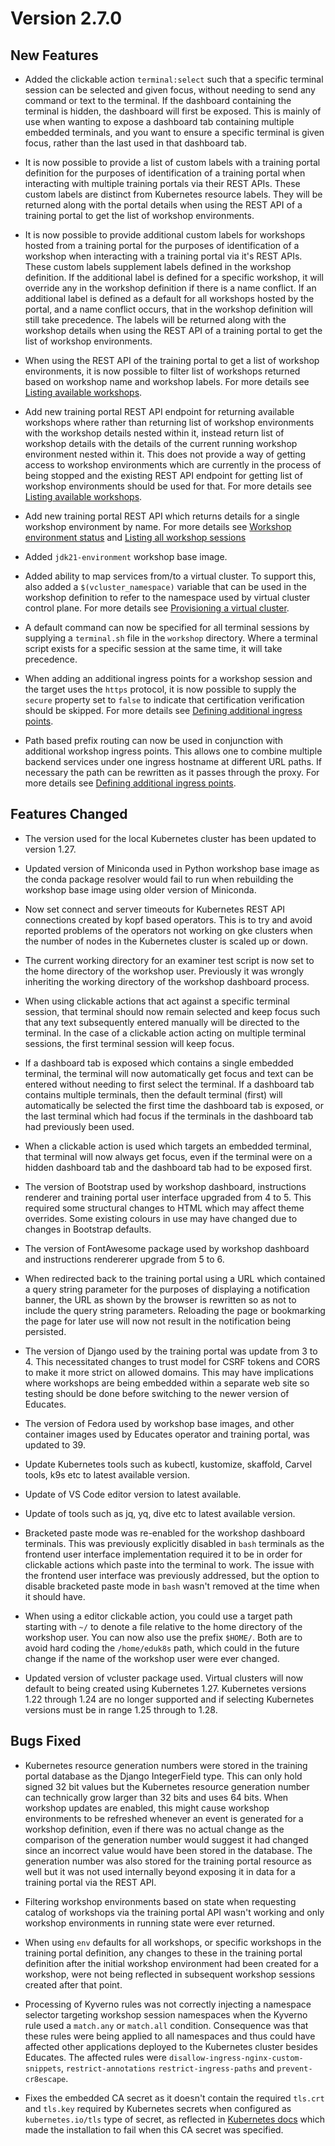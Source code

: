 Version 2.7.0
=============

New Features
------------

* Added the clickable action ``terminal:select`` such that a specific terminal
  session can be selected and given focus, without needing to send any command
  or text to the terminal. If the dashboard containing the terminal is hidden,
  the dashboard will first be exposed. This is mainly of use when wanting to
  expose a dashboard tab containing multiple embedded terminals, and you want
  to ensure a specific terminal is given focus, rather than the last used in
  that dashboard tab.

* It is now possible to provide a list of custom labels with a training portal
  definition for the purposes of identification of a training portal when
  interacting with multiple training portals via their REST APIs. These custom
  labels are distinct from Kubernetes resource labels. They will be returned
  along with the portal details when using the REST API of a training portal to
  get the list of workshop environments.

* It is now possible to provide additional custom labels for workshops hosted
  from a training portal for the purposes of identification of a workshop when
  interacting with a training portal via it's REST APIs. These custom labels
  supplement labels defined in the workshop definition. If the additional label
  is defined for a specific workshop, it will override any in the workshop
  definition if there is a name conflict. If an additional label is defined as a
  default for all workshops hosted by the portal, and a name conflict occurs,
  that in the workshop definition will still take precedence. The labels will be
  returned along with the workshop details when using the REST API of a training
  portal to get the list of workshop environments.

* When using the REST API of the training portal to get a list of workshop
  environments, it is now possible to filter list of workshops returned based on
  workshop name and workshop labels. For more details see [Listing available
  workshops](listing-available-workshops).

* Add new training portal REST API endpoint for returning available workshops
  where rather than returning list of workshop environments with the workshop
  details nested within it, instead return list of workshop details with the
  details of the current running workshop environment nested within it. This
  does not provide a way of getting access to workshop environments which are
  currently in the process of being stopped and the existing REST API endpoint
  for getting list of workshop environments should be used for that. For more
  details see [Listing available workshops](listing-available-workshops).

* Add new training portal REST API which returns details for a single workshop
  environment by name. For more details see [Workshop environment
  status](workshop-environment-status) and [Listing all workshop
  sessions](listing-all-workshop-sessions)

* Added `jdk21-environment` workshop base image.

* Added ability to map services from/to a virtual cluster. To support this, also
  added a `$(vcluster_namespace)` variable that can be used in the workshop
  definition to refer to the namespace used by virtual cluster control plane.
  For more details see [Provisioning a virtual
  cluster](provisioning-a-virtual-cluster).

* A default command can now be specified for all terminal sessions by supplying
  a ``terminal.sh`` file in the ``workshop`` directory. Where a terminal script
  exists for a specific session at the same time, it will take precedence.

* When adding an additional ingress points for a workshop session and the target
  uses the ``https`` protocol, it is now possible to supply the ``secure``
  property set to ``false`` to indicate that certification verification should
  be skipped. For more details see [Defining additional ingress
  points](defining-additional-ingress-points).

* Path based prefix routing can now be used in conjunction with additional
  workshop ingress points. This allows one to combine multiple backend services
  under one ingress hostname at different URL paths. If necessary the path can
  be rewritten as it passes through the proxy. For more details see [Defining
  additional ingress points](defining-additional-ingress-points).

Features Changed
----------------

* The version used for the local Kubernetes cluster has been updated to version
  1.27.

* Updated version of Miniconda used in Python workshop base image as the conda
  package resolver would fail to run when rebuilding the workshop base image
  using older version of Miniconda.

* Now set connect and server timeouts for Kubernetes REST API connections
  created by kopf based operators. This is to try and avoid reported problems of
  the operators not working on gke clusters when the number of nodes in the
  Kubernetes cluster is scaled up or down.

* The current working directory for an examiner test script is now set to the
  home directory of the workshop user. Previously it was wrongly inheriting the
  working directory of the workshop dashboard process.

* When using clickable actions that act against a specific terminal session,
  that terminal should now remain selected and keep focus such that any text
  subsequently entered manually will be directed to the terminal. In the case
  of a clickable action acting on multiple terminal sessions, the first terminal
  session will keep focus.

* If a dashboard tab is exposed which contains a single embedded terminal, the
  terminal will now automatically get focus and text can be entered without
  needing to first select the terminal. If a dashboard tab contains multiple
  terminals, then the default terminal (first) will automatically be selected
  the first time the dashboard tab is exposed, or the last terminal which had
  focus if the terminals in the dashboard tab had previously been used.

* When a clickable action is used which targets an embedded terminal, that
  terminal will now always get focus, even if the terminal were on a hidden
  dashboard tab and the dashboard tab had to be exposed first.

* The version of Bootstrap used by workshop dashboard, instructions renderer and
  training portal user interface upgraded from 4 to 5. This required some
  structural changes to HTML which may affect theme overrides. Some existing
  colours in use may have changed due to changes in Bootstrap defaults.

* The version of FontAwesome package used by workshop dashboard and instructions
  rendererer upgrade from 5 to 6.

* When redirected back to the training portal using a URL which contained a
  query string parameter for the purposes of displaying a notification banner,
  the URL as shown by the browser is rewritten so as not to include the query
  string parameters. Reloading the page or bookmarking the page for later use
  will now not result in the notification being persisted.

* The version of Django used by the training portal was update from 3 to 4. This
  necessitated changes to trust model for CSRF tokens and CORS to make it more
  strict on allowed domains. This may have implications where workshops are
  being embedded within a separate web site so testing should be done before
  switching to the newer version of Educates.

* The version of Fedora used by workshop base images, and other container images
  used by Educates operator and training portal, was updated to 39.

* Update Kubernetes tools such as kubectl, kustomize, skaffold, Carvel tools,
  k9s etc to latest available version.

* Update of VS Code editor version to latest available.

* Update of tools such as jq, yq, dive etc to latest available version.

* Bracketed paste mode was re-enabled for the workshop dashboard terminals. This
  was previously explicitly disabled in `bash` terminals as the frontend user
  interface implementation required it to be in order for clickable actions
  which paste into the terminal to work. The issue with the frontend user
  interface was previously addressed, but the option to disable bracketed paste
  mode in `bash` wasn't removed at the time when it should have.

* When using a editor clickable action, you could use a target path starting
  with `~/` to denote a file relative to the home directory of the workshop
  user. You can now also use the prefix `$HOME/`. Both are to avoid hard coding
  the `/home/eduk8s` path, which could in the future change if the name of the
  workshop user were ever changed.

* Updated version of vcluster package used. Virtual clusters will now default to
  being created using Kubernetes 1.27. Kubernetes versions 1.22 through 1.24 are
  no longer supported and if selecting Kubernetes versions must be in range 1.25
  through to 1.28.

Bugs Fixed
----------

* Kubernetes resource generation numbers were stored in the training portal
  database as the Django IntegerField type. This can only hold signed 32 bit
  values but the Kubernetes resource generation number can technically grow
  larger than 32 bits and uses 64 bits. When workshop updates are enabled, this
  might cause workshop environments to be refreshed whenever an event is
  generated for a workshop definition, even if there was no actual change as
  the comparison of the generation number would suggest it had changed since
  an incorrect value would have been stored in the database. The generation
  number was also stored for the training portal resource as well but it was
  not used internally beyond exposing it in data for a training portal via the
  REST API.

* Filtering workshop environments based on state when requesting catalog of
  workshops via the training portal API wasn't working and only workshop
  environments in running state were ever returned.

* When using ``env`` defaults for all workshops, or specific workshops in the
  training portal definition, any changes to these in the training portal
  definition after the initial workshop environment had been created for a
  workshop, were not being reflected in subsequent workshop sessions created
  after that point.

* Processing of Kyverno rules was not correctly injecting a namespace selector
  targeting workshop session namespaces when the Kyverno rule used a `match.any`
  or `match.all` condition. Consequence was that these rules were being applied
  to all namespaces and thus could have affected other applications deployed to
  the Kubernetes cluster besides Educates. The affected rules were
  `disallow-ingress-nginx-custom-snippets`, `restrict-annotations`
  `restrict-ingress-paths` and `prevent-cr8escape`.

* Fixes the embedded CA secret as it doesn't contain the required `tls.crt` and
  `tls.key` required by Kubernetes secrets when configured as `kubernetes.io/tls`
  type of secret, as reflected in
  [Kubernetes docs](https://kubernetes.io/docs/concepts/configuration/secret/#tls-secrets)
  which made the installation to fail when this CA secret was specified.
